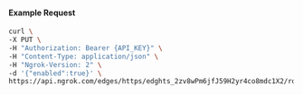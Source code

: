 <!-- Code generated for API Clients. DO NOT EDIT. -->

#### Example Request

```bash
curl \
-X PUT \
-H "Authorization: Bearer {API_KEY}" \
-H "Content-Type: application/json" \
-H "Ngrok-Version: 2" \
-d '{"enabled":true}' \
https://api.ngrok.com/edges/https/edghts_2zv8wPm6jfJ59H2yr4co8mdc1X2/routes/edghtsrt_2zv8wK12KnPeHlF3qwMu49O3XyN/compression
```
